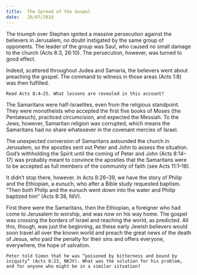 ```yaml
---
title:  The Spread of the Gospel
date:   26/07/2018
---
```


The triumph over Stephen ignited a massive persecution against the believers in Jerusalem, no doubt instigated by the same group of opponents. The leader of the group was Saul, who caused no small damage to the church (Acts 8:3, 26:10). The persecution, however, was turned to good effect.

Indeed, scattered throughout Judea and Samaria, the believers went about preaching the gospel. The command to witness in those areas (Acts 1:8) was then fulfilled.

`Read Acts 8:4–25. What lessons are revealed in this account?`

The Samaritans were half-Israelites, even from the religious standpoint. They were monotheists who accepted the first five books of Moses (the Pentateuch), practiced circumcision, and expected the Messiah. To the Jews, however, Samaritan religion was corrupted, which means the Samaritans had no share whatsoever in the covenant mercies of Israel.

The unexpected conversion of Samaritans astounded the church in Jerusalem, so the apostles sent out Peter and John to assess the situation. God’s withholding the Spirit until the coming of Peter and John (Acts 8:14–17) was probably meant to convince the apostles that the Samaritans were to be accepted as full members of the community of faith (see Acts 11:1–18). 

It didn’t stop there, however. In Acts 8:26–39, we have the story of Philip and the Ethiopian, a eunuch, who after a Bible study requested baptism. “Then both Philip and the eunuch went down into the water and Philip baptized him” (Acts 8:38, NIV). 

First there were the Samaritans, then the Ethiopian, a foreigner who had come to Jerusalem to worship, and was now on his way home. The gospel was crossing the borders of Israel and reaching the world, as predicted. All this, though, was just the beginning, as these early Jewish believers would soon travel all over the known world and preach the great news of the death of Jesus, who paid the penalty for their sins and offers everyone, everywhere, the hope of salvation.

`Peter told Simon that he was “poisoned by bitterness and bound by iniquity” (Acts 8:23, NKJV). What was the solution for his problem, and for anyone who might be in a similar situation?`